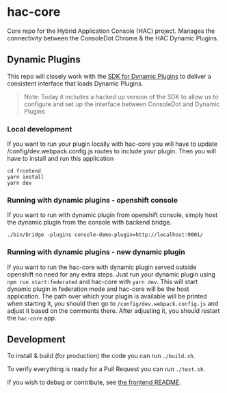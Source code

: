 # hac-core

Core repo for the Hybrid Application Console (HAC) project. Manages the connectivity between the ConsoleDot Chrome & the HAC Dynamic Plugins.

## Dynamic Plugins

This repo will closely work with the [SDK for Dynamic Plugins](https://github.com/openshift/dynamic-plugin-sdk) to deliver a consistent interface that loads Dynamic Plugins.

> Note: Today it includes a hacked up version of the SDK to allow us to configure and set up the interface between ConsoleDot and Dynamic Plugins

### Local development

If you want to run your plugin locally with hac-core you will have to update /config/dev.webpack.config.js routes to include your plugin. Then you will have to install and run this application

```
cd frontend
yarn install
yarn dev
```

### Running with dynamic plugins - openshift console

If you want to run with dynamic plugin from openshift console, simply host the dynamic plugin from the console with backend bridge.

```
./bin/bridge -plugins console-demo-plugin=http://localhost:9001/
```

### Running with dynamic plugins - new dynamic plugin

If you want to run the hac-core with dynamic plugin served outside openshift no need for any extra steps. Just run your dynamic plugin using `npm run start:federated` and hac-core with `yarn dev`. This will start dynamic plugin in federation mode and hac-core will be the host application. The path over which your plugin is available will be printed when starting it, you should then go to `/config/dev.webpack.config.js` and adjust it based on the comments there. After adjusting it, you should restart the `hac-core` app.

## Development

To install & build (for production) the code you can run `./build.sh`.

To verify everything is ready for a Pull Request you can run `./test.sh`.

If you wish to debug or contribute, see [the frontend README](./frontend/README.md).
